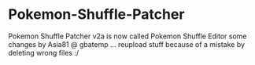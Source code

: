 # Pokemon-Shuffle-Patcher
Pokemon Shuffle Patcher
v2a is now called Pokemon Shuffle Editor
some changes by Asia81 @ gbatemp
...
reupload stuff because of a mistake by deleting wrong files :/
